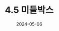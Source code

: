 ---
bigtitle: "제4장 네트워크 계층: 데이터 평면"
title: "4.5 미들박스"
excerpt: "4.5 미들박스"
categories: ['Computer Network']
tags:
  - computer
  - network

toc: true
toc_sticky: true
use_math: true
 
date: 2024-05-06
last_modified_at: 2024-05-06
---